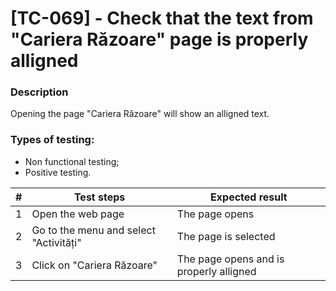 # **[TC-069] - Check that the text from "Cariera Răzoare" page is properly alligned**

### **Description**

Opening the page "Cariera Răzoare" will show an alligned text.

### **Types of testing:**

- Non functional testing;
- Positive testing.

| #   | **Test steps**                         | **Expected result**                     |
| --- | -------------------------------------- | --------------------------------------- |
| 1   | Open the web page                      | The page opens                          |
| 2   | Go to the menu and select "Activități" | The page is selected                    |
| 3   | Click on "Cariera Răzoare"             | The page opens and is properly alligned |
